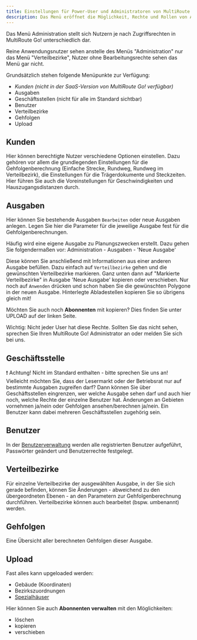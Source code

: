 ```yaml
---
title: Einstellungen für Power-User und Administratoren von MultiRoute Go!
description: Das Menü eröffnet die Möglichkeit, Rechte und Rollen von Anwendern zu definieren. Wer darf was sehen, wie wird welcher Verteilbezirk gerechnet? Alles einstellbar und konfigurierbar. 
---
```


Das Menü Administration stellt sich Nutzern je nach Zugriffsrechten in MultiRoute Go! unterschiedlich dar.

Reine Anwendungsnutzer sehen anstelle des Menüs "Administration" nur das Menü "Verteilbezirke", Nutzer ohne Bearbeitungsrechte sehen das Menü gar nicht.

Grundsätzlich stehen folgende Menüpunkte zur Verfügung:

* *Kunden (nicht in der SaaS-Version von MultiRoute Go! verfügbar)*
* Ausgaben
* Geschäftsstellen (nicht für alle im Standard sichtbar)
* Benutzer
* Verteilbezirke
* Gehfolgen
* Upload


## Kunden ##
Hier können berechtigte Nutzer verschiedene Optionen einstellen. Dazu gehören vor allem die grundlegenden Einstellungen für die Gehfolgenberechnung (Einfache Strecke, Rundweg, Rundweg im Verteilbezirk), die Einstellungen für die Trägerdokumente und Steckzeiten. Hier führen Sie auch die Voreinstellungen für Geschwindigkeiten und Hauszugangsdistanzen durch.

## Ausgaben ##
Hier können Sie bestehende Ausgaben ```Bearbeiten``` oder neue Ausgaben anlegen. 
Legen Sie hier die Parameter für die jeweilige Ausgabe fest für die Gehfolgenberechnungen. 

Häufig wird eine eigene Ausgabe zu Planungszwecken erstellt. Dazu gehen Sie folgendermaßen vor:
Administration - Ausgaben - 'Neue Ausgabe'

Diese können Sie anschließend mit Informationen aus einer anderen Ausgabe befüllen. Dazu einfach auf `Verteilbezirke` gehen und die gewünschten Verteilbezirke markieren. 
Ganz unten dann auf 
"Markierte Verteilbezirke" in Ausgabe 'Neue Ausgabe' kopieren oder verschieben. Nur noch auf ```Anwenden``` drücken und schon haben Sie die gewünschten Polygone in der neuen Ausgabe.
Hinterlegte Abladestellen kopieren Sie so übrigens gleich mit!

Möchten Sie auch noch **Abonnenten** mit kopieren? Dies finden Sie unter UPLOAD auf der linken Seite.

Wichtig: Nicht jeder User hat diese Rechte. Sollten Sie das nicht sehen, sprechen Sie Ihren MultiRoute Go! Administrator an oder melden Sie sich bei uns.

## Geschäftsstelle ##
❗ Achtung! Nicht im Standard enthalten - bitte sprechen Sie uns an!
Vielleicht möchten Sie, dass der Lesermarkt oder der Betriebsrat nur auf bestimmte Ausgaben zugreifen darf? Dann können Sie über Geschäftsstellen eingrenzen, wer welche Ausgabe sehen darf und auch hier noch, welche Rechte der einzelne Benutzer hat. Änderungen an Gebieten vornehmen ja/nein oder Gehfolgen ansehen/berechnen ja/nein.
Ein Benutzer kann dabei mehreren Geschäftsstellen zugehörig sein.


## Benutzer ##
In der [Benutzerverwaltung](../user) werden alle registrierten Benutzer aufgeführt, Passwörter geändert und Benutzerrechte festgelegt.

## Verteilbezirke ##
Für einzelne Verteilbezirke der ausgewählten Ausgabe, in der Sie sich gerade befinden, können Sie Änderungen - abweichend zu den übergeordneten Ebenen -  an den Parametern zur Gehfolgenberechnung durchführen. Verteilbezirke können auch bearbeitet (bspw. umbenannt) werden.

## Gehfolgen ##
Eine Übersicht aller berechneten Gehfolgen dieser Ausgabe.

## Upload ##
Fast alles kann upgeloaded werden: 

* Gebäude (Koordinaten)
* Bezirkszuordnungen
* [Spezialhäuser](../upload_manuell.md)

Hier können Sie auch **Abonnenten verwalten** mit den Möglichkeiten:

* löschen
* kopieren
* verschieben
